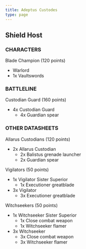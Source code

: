 ```yaml
---
title: Adeptus Custodes
type: page
---
```


## Shield Host
### CHARACTERS

Blade Champion (120 points)
* Warlord
* 1x Vaultswords


### BATTLELINE

Custodian Guard (160 points)
* 4x Custodian Guard
  * 4x Guardian spear


### OTHER DATASHEETS

Allarus Custodians (120 points)
* 2x Allarus Custodian
  * 2x Balistus grenade launcher
  * 2x Guardian spear

Vigilators (50 points)
* 1x Vigilator Sister Superior
  * 1x Executioner greatblade
* 3x Vigilator
  * 3x Executioner greatblade

Witchseekers (50 points)
* 1x Witchseeker Sister Superior
  * 1x Close combat weapon
  * 1x Witchseeker flamer
* 3x Witchseeker
  * 3x Close combat weapon
  * 3x Witchseeker flamer

